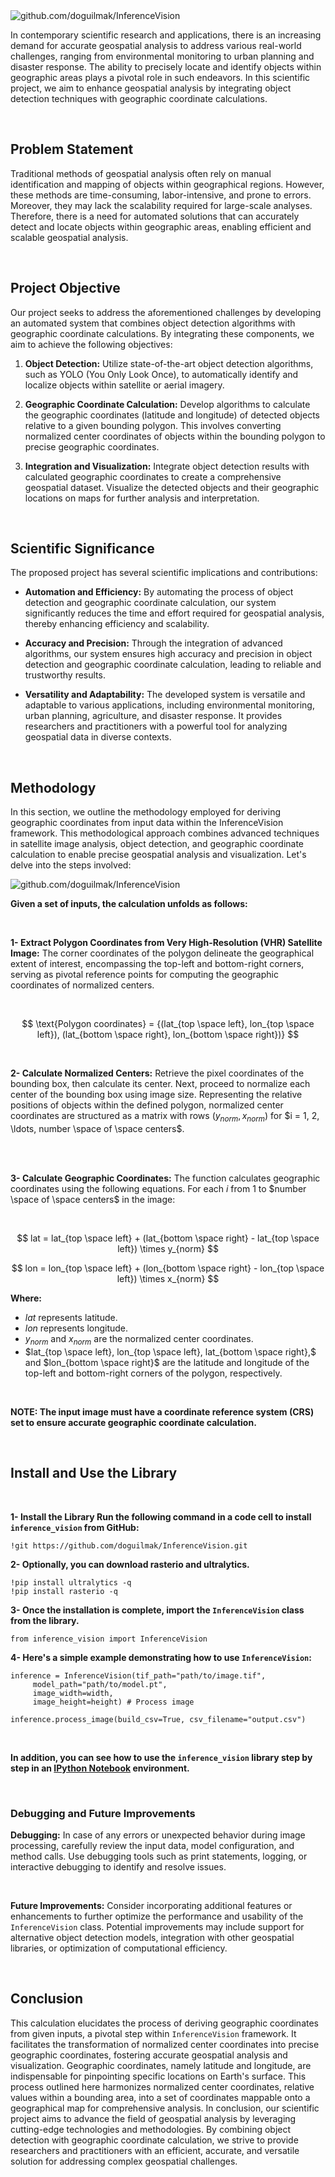 <img  src="https://github.com/doguilmak/InferenceVision/blob/main/assets/Inference%20Vision%20Cover.png" alt="github.com/doguilmak/InferenceVision"/>

In contemporary scientific research and applications, there is an increasing demand for accurate geospatial analysis to address various real-world challenges, ranging from environmental monitoring to urban planning and disaster response. The ability to precisely locate and identify objects within geographic areas plays a pivotal role in such endeavors. In this scientific project, we aim to enhance geospatial analysis by integrating object detection techniques with geographic coordinate calculations.

<br>

## **Problem Statement**
Traditional methods of geospatial analysis often rely on manual identification and mapping of objects within geographical regions. However, these methods are time-consuming, labor-intensive, and prone to errors. Moreover, they may lack the scalability required for large-scale analyses. Therefore, there is a need for automated solutions that can accurately detect and locate objects within geographic areas, enabling efficient and scalable geospatial analysis.

<br>

## **Project Objective**
Our project seeks to address the aforementioned challenges by developing an automated system that combines object detection algorithms with geographic coordinate calculations. By integrating these components, we aim to achieve the following objectives:

1. **Object Detection:** Utilize state-of-the-art object detection algorithms, such as YOLO (You Only Look Once), to automatically identify and localize objects within satellite or aerial imagery.

2. **Geographic Coordinate Calculation:** Develop algorithms to calculate the geographic coordinates (latitude and longitude) of detected objects relative to a given bounding polygon. This involves converting normalized center coordinates of objects within the bounding polygon to precise geographic coordinates.

3. **Integration and Visualization:** Integrate object detection results with calculated geographic coordinates to create a comprehensive geospatial dataset. Visualize the detected objects and their geographic locations on maps for further analysis and interpretation.

<br>

## **Scientific Significance**
The proposed project has several scientific implications and contributions:

- **Automation and Efficiency:** By automating the process of object detection and geographic coordinate calculation, our system significantly reduces the time and effort required for geospatial analysis, thereby enhancing efficiency and scalability.

- **Accuracy and Precision:** Through the integration of advanced algorithms, our system ensures high accuracy and precision in object detection and geographic coordinate calculation, leading to reliable and trustworthy results.

- **Versatility and Adaptability:** The developed system is versatile and adaptable to various applications, including environmental monitoring, urban planning, agriculture, and disaster response. It provides researchers and practitioners with a powerful tool for analyzing geospatial data in diverse contexts.

<br>

## **Methodology**

In this section, we outline the methodology employed for deriving geographic coordinates from input data within the InferenceVision framework. This methodological approach combines advanced techniques in satellite image analysis, object detection, and geographic coordinate calculation to enable precise geospatial analysis and visualization. Let's delve into the steps involved:

<img  src="https://github.com/doguilmak/InferenceVision/blob/main/assets/Inference%20Vision%20Intro.png" alt="github.com/doguilmak/InferenceVision"/>

**Given a set of inputs, the calculation unfolds as follows:**

<br>

**1- Extract Polygon Coordinates from Very High-Resolution (VHR) Satellite Image:** The corner coordinates of the polygon delineate the geographical extent of interest, encompassing the top-left and bottom-right corners, serving as pivotal reference points for computing the geographic coordinates of normalized centers.

<br>

$$ \text{Polygon coordinates} = {(lat_{top \space left}, lon_{top \space left}), (lat_{bottom \space right}, lon_{bottom \space right})} $$

<br>

**2- Calculate Normalized Centers:** Retrieve the pixel coordinates of the bounding box, then calculate its center. Next, proceed to normalize each center of the bounding box using image size. Representing the relative positions of objects within the defined polygon, normalized center coordinates are structured as a matrix with rows $(y_{norm}, x_{norm})$ for $i = 1, 2, \ldots, number \space of \space centers$.

<br>

<br>

**3- Calculate Geographic Coordinates:** The function calculates geographic coordinates using the following equations. For each $i$ from $1$ to $number \space of \space centers$ in the image:

<br>

$$ lat = lat_{top \space left} + (lat_{bottom \space right} - lat_{top \space left}) \times y_{norm} $$

$$ lon = lon_{top \space left} + (lon_{bottom \space right} - lon_{top \space left}) \times x_{norm} $$

   
   **Where:**

   - $lat$ represents latitude.
   - $lon$ represents longitude.
   - $y_{norm}$ and $x_{norm}$ are the normalized center coordinates.
   - $lat_{top \space left}, lon_{top \space left}, lat_{bottom \space right},$ and $lon_{bottom \space right}$ are the latitude and longitude of the top-left and bottom-right corners of the polygon, respectively.

<br>

**NOTE: The input image must have a coordinate reference system (CRS) set to ensure accurate geographic coordinate calculation.**

<br>

## **Install and Use the Library**

<br>

**1- Install the Library Run the following command in a code cell to install `inference_vision` from GitHub:**

    !git https://github.com/doguilmak/InferenceVision.git


**2- Optionally, you can download rasterio and ultralytics.**

    !pip install ultralytics -q
    !pip install rasterio -q

**3- Once the installation is complete, import the `InferenceVision` class from the library.** 

    from inference_vision import InferenceVision

**4- Here's a simple example demonstrating how to use `InferenceVision`:**

    inference = InferenceVision(tif_path="path/to/image.tif",
	     model_path="path/to/model.pt", 
	     image_width=width, 
	     image_height=height) # Process image 
    
    inference.process_image(build_csv=True, csv_filename="output.csv")

<br>

**In addition, you can see how to use the `inference_vision` library step by step in an [IPython Notebook](https://github.com/doguilmak/InferenceVision/blob/main/usage/InferenceVision_Usage.ipynb) environment.**

<br>

### **Debugging and Future Improvements**

**Debugging:** In case of any errors or unexpected behavior during image processing, carefully review the input data, model configuration, and method calls. Use debugging tools such as print statements, logging, or interactive debugging to identify and resolve issues.

<br>

**Future Improvements:** Consider incorporating additional features or enhancements to further optimize the performance and usability of the `InferenceVision` class. Potential improvements may include support for alternative object detection models, integration with other geospatial libraries, or optimization of computational efficiency.

<br>

## **Conclusion**
This calculation elucidates the process of deriving geographic coordinates from given inputs, a pivotal step within `InferenceVision` framework. It facilitates the transformation of normalized center coordinates into precise geographic coordinates, fostering accurate geospatial analysis and visualization. Geographic coordinates, namely latitude and longitude, are indispensable for pinpointing specific locations on Earth's surface. This process outlined here harmonizes normalized center coordinates, relative values within a bounding area, into a set of coordinates mappable onto a geographical map for comprehensive analysis. In conclusion, our scientific project aims to advance the field of geospatial analysis by leveraging cutting-edge technologies and methodologies. By combining object detection with geographic coordinate calculation, we strive to provide researchers and practitioners with an efficient, accurate, and versatile solution for addressing complex geospatial challenges.

<br>
